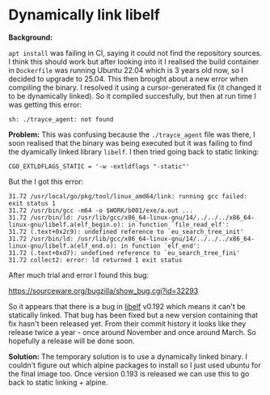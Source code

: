 # Dynamically link libelf

**Background:**

`apt install` was failing in CI, saying it could not find the repository sources. I think this should work but after looking into it I realised the build container in `Dockerfile` was running Ubuntu 22.04 which is 3 years old now, so I decided to upgrade to 25.04. This then brought about a new error when compiling the binary. I resolved it using a cursor-generated fix (it changed it to be dynamically linked). So it compiled succesfully, but then at run time I was getting this error:
```
sh: ./trayce_agent: not found
```

**Problem:**
This was confusing because the `./trayce_agent` file was there, I soon realised that the binary was being executed but it was failing to find the dyamically linked library `libelf`. I then tried going back to static linking:
```
CGO_EXTLDFLAGS_STATIC = '-w -extldflags "-static"'
```
But the I got this error:
```
31.72 /usr/local/go/pkg/tool/linux_amd64/link: running gcc failed: exit status 1
31.72 /usr/bin/gcc -m64 -o $WORK/b001/exe/a.out ...
31.72 /usr/bin/ld: /usr/lib/gcc/x86_64-linux-gnu/14/../../../x86_64-linux-gnu/libelf.a(elf_begin.o): in function `file_read_elf':
31.72 (.text+0x2c9): undefined reference to `eu_search_tree_init'
31.72 /usr/bin/ld: /usr/lib/gcc/x86_64-linux-gnu/14/../../../x86_64-linux-gnu/libelf.a(elf_end.o): in function `elf_end':
31.72 (.text+0xd7): undefined reference to `eu_search_tree_fini'
31.72 collect2: error: ld returned 1 exit status
```

After much trial and error I found this bug:

https://sourceware.org/bugzilla/show_bug.cgi?id=32293

So it appears that there is a bug in [libelf](https://sourceware.org/git/?p=elfutils.git) v0.192 which means it can't be statically linked. That bug has been fixed but a new version containing that fix hasn't been released yet. From their commit history it looks like they release twice a year - once around November and once around March. So hopefully a release will be done soon.

**Solution:**
The temporary solution is to use a dynamically linked binary. I couldn't figure out which alpine packages to install so I just used ubuntu for the final image too. Once version 0.193 is released we can use this to go back to static linking + alpine.
